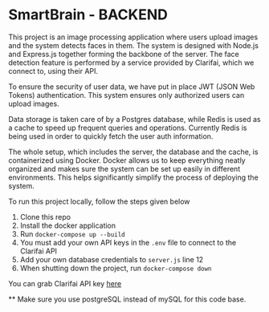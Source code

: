 # SmartBrain - BACKEND

This project is an image processing application where users upload images and the system detects faces in them. The system is designed with Node.js and Express.js together forming the backbone of the server. The face detection feature is performed by a service provided by Clarifai, which we connect to, using their API.

To ensure the security of user data, we have put in place JWT (JSON Web Tokens) authentication. This system ensures only authorized users can upload images.

Data storage is taken care of by a Postgres database, while Redis is used as a cache to speed up frequent queries and operations. Currently Redis is being used in order to quickly fetch the user auth information.

The whole setup, which includes the server, the database and the cache, is containerized using Docker. Docker allows us to keep everything neatly organized and makes sure the system can be set up easily in different environments. This helps significantly simplify the process of deploying the system.

To run this project locally, follow the steps given below
1. Clone this repo
2. Install the docker application
3. Run `docker-compose up --build`
4. You must add your own API keys in the `.env` file to connect to the Clarifai API
5. Add your own database credentials to `server.js` line 12
6. When shutting down the project, run `docker-compose down`

You can grab Clarifai API key [here](https://www.clarifai.com/)

** Make sure you use postgreSQL instead of mySQL for this code base.

